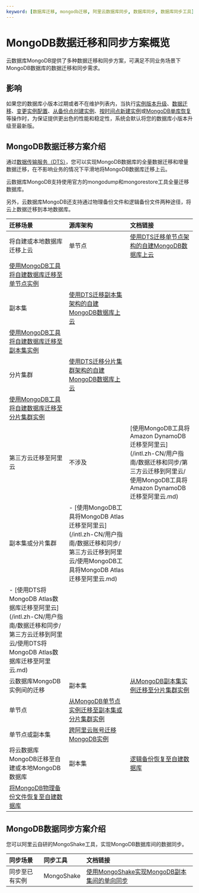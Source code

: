 ```yaml
---
keyword: [数据库迁移, mongodb迁移, 阿里云数据库同步, 数据库同步, 数据库同步工具]
---
```


# MongoDB数据迁移和同步方案概览

云数据库MongoDB提供了多种数据迁移和同步方案，可满足不同业务场景下MongoDB数据库的数据迁移和同步需求。

## 影响

如果您的数据库小版本过期或者不在维护列表内，当执行[实例版本升级](/intl.zh-CN/用户指南/实例管理/数据库升级/升级数据库版本.md)、[数据迁移](/intl.zh-CN/用户指南/数据迁移和同步/MongoDB数据迁移和同步方案概览.md)、[变更实例配置](/intl.zh-CN/用户指南/实例管理/变更实例配置/变更配置方案概览.md)、[从备份点创建实例](/intl.zh-CN/用户指南/数据恢复/从备份点创建实例.md)、[按时间点新建实例](/intl.zh-CN/用户指南/数据恢复/按时间点新建实例.md)或[MongoDB单库恢复](/intl.zh-CN/用户指南/数据恢复/MongoDB单库恢复.md)等操作时，为保证提供更出色的性能和稳定性，系统会默认将您的数据库小版本升级至最新版。

## MongoDB数据迁移方案介绍

通过[数据传输服务（DTS）](https://www.alibabacloud.com/help/zh/doc-detail/26592.htm)，您可以实现MongoDB数据库的全量数据迁移和增量数据迁移，在不影响业务的情况下平滑地将MongoDB数据库迁移上云。

云数据库MongoDB支持使用官方的mongodump和mongorestore工具全量迁移数据库。

另外，云数据库MongoDB还支持通过物理备份文件和逻辑备份文件两种途径，将云上数据迁移到本地数据库。

|迁移场景|源库架构|文档链接|
|:---|:---|:---|
|将自建或本地数据库迁移上云|单节点|[使用DTS迁移单节点架构的自建MongoDB数据库上云](/intl.zh-CN/快速入门/数据迁移/使用DTS迁移单节点架构的自建MongoDB数据库上云.md)|
|[使用MongoDB工具将自建数据库迁移至单节点实例](/intl.zh-CN/快速入门/数据迁移/使用MongoDB工具将自建数据库迁移至单节点实例.md)|
|副本集|[使用DTS迁移副本集架构的自建MongoDB数据库上云](/intl.zh-CN/快速入门/数据迁移/使用DTS迁移副本集架构的自建MongoDB数据库上云.md)|
|[使用MongoDB工具将自建数据库迁移至副本集实例](/intl.zh-CN/快速入门/数据迁移/使用MongoDB工具将自建数据库迁移至副本集实例.md)|
|分片集群|[使用DTS迁移分片集群架构的自建MongoDB数据库上云](/intl.zh-CN/快速入门/数据迁移/使用DTS迁移分片集群架构的自建MongoDB数据库上云.md)|
|[使用MongoDB工具将自建数据库迁移至分片集群实例](/intl.zh-CN/快速入门/数据迁移/使用MongoDB工具迁移自建数据库上云.md)|
|第三方云迁移至阿里云|不涉及|[使用MongoDB工具将Amazon DynamoDB迁移至阿里云](/intl.zh-CN/用户指南/数据迁移和同步/第三方云迁移到阿里云/使用MongoDB工具将Amazon DynamoDB迁移至阿里云.md)|
|副本集或分片集群|-   [使用MongoDB工具将MongoDB Atlas迁移至阿里云](/intl.zh-CN/用户指南/数据迁移和同步/第三方云迁移到阿里云/使用MongoDB工具将MongoDB Atlas迁移至阿里云.md)
-   [使用DTS将MongoDB Atlas数据库迁移至阿里云](/intl.zh-CN/用户指南/数据迁移和同步/第三方云迁移到阿里云/使用DTS将MongoDB Atlas数据库迁移至阿里云.md) |
|云数据库MongoDB实例间的迁移|副本集|[从MongoDB副本集实例迁移至分片集群实例](/intl.zh-CN/用户指南/数据迁移和同步/MongoDB实例间迁移/从MongoDB副本集实例迁移至分片集群实例.md)|
|单节点|[从MongoDB单节点实例迁移至副本集或分片集群实例](/intl.zh-CN/用户指南/数据迁移和同步/MongoDB实例间迁移/从MongoDB单节点实例迁移至副本集或分片集群实例.md)|
|单节点或副本集|[跨阿里云账号迁移MongoDB实例](/intl.zh-CN/用户指南/数据迁移和同步/MongoDB实例间迁移/跨阿里云账号迁移MongoDB实例.md)|
|将云数据库MongoDB迁移至自建或本地MongoDB数据库|副本集|[逻辑备份恢复至自建数据库](/intl.zh-CN/用户指南/数据恢复/逻辑备份恢复至自建数据库.md)|
|[将MongoDB物理备份文件恢复至自建数据库](/intl.zh-CN/用户指南/数据恢复/物理备份恢复至自建数据库/将MongoDB物理备份文件恢复至自建数据库.md)|

## MongoDB数据同步方案介绍

您可以阿里云自研的MongoShake工具，实现MongoDB数据库间的数据同步。

|同步场景|同步工具|文档链接|
|:---|:---|:---|
|同步至已有实例|MongoShake|[使用MongoShake实现MongoDB副本集间的单向同步](/intl.zh-CN/用户指南/数据迁移和同步/数据同步/使用MongoShake实现MongoDB副本集间的单向同步.md)|

